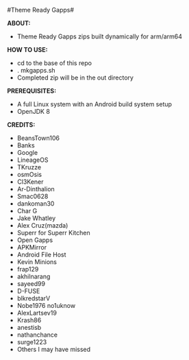#Theme Ready Gapps#

**ABOUT:**
* Theme Ready Gapps zips built dynamically for arm/arm64

**HOW TO USE:**
* cd to the base of this repo
* . mkgapps.sh
* Completed zip will be in the out directory

**PREREQUISITES:**
* A full Linux system with an Android build system setup
* OpenJDK 8

**CREDITS:**
* BeansTown106
* Banks
* Google
* LineageOS
* TKruzze
* osmOsis
* Cl3Kener
* Ar-Dinthalion
* Smac0628
* dankoman30
* Char G
* Jake Whatley
* Alex Cruz(mazda)
* Superr for Superr Kitchen
* Open Gapps
* APKMirror
* Android File Host
* Kevin Minions
* frap129
* akhilnarang
* sayeed99
* D-FUSE
* blkredstarV
* Nobe1976 no1uknow
* AlexLartsev19
* Krash86
* anestisb
* nathanchance
* surge1223
* Others I may have missed
